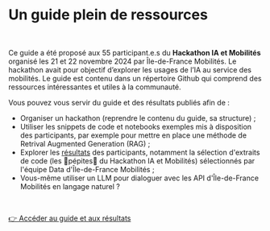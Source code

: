 # Un guide plein de ressources

</br>

Ce guide a été proposé aux 55 participant.e.s du **Hackathon IA et Mobilités** organisé les 21 et 22 novembre 2024 par Île-de-France Mobilités. Le hackathon avait pour objectif d’explorer les usages de l’IA au service des mobilités. Le guide est contenu dans un répertoire Github qui comprend des ressources intéressantes et utiles à la communauté. 

Vous pouvez vous servir du guide et des résultats publiés afin de : 
- Organiser un hackathon (reprendre le contenu du guide, sa structure) ;
- Utiliser les snippets de code et notebooks exemples mis à disposition des participants, par exemple pour mettre en place une méthode de Retrival Augmented Generation (RAG) ;
- Explorer les [résultats](https://github.com/IleDeFranceMobilites/hackathon_ia_mobilites_2024/tree/main/resultats) des participants, notamment la sélection d'extraits de code (les 🌟pépites🌟 du Hackathon IA et Mobilités) sélectionnés par l'équipe Data d'Île-de-France Mobilités ;
- Vous-même utiliser un LLM pour dialoguer avec les API d'Île-de-France Mobilités en langage naturel ?

</br>


<a href="https://github.com/IleDeFranceMobilites/hackathon_ia_mobilites_2024/tree/main" class="customButton">👉 Accéder au guide et aux résultats</a>

</br>
